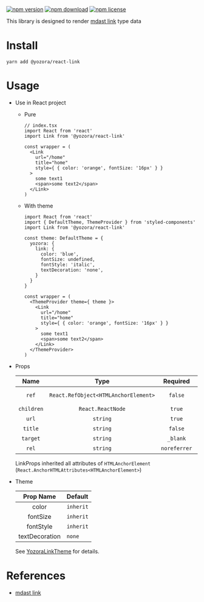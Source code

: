 [![npm version](https://img.shields.io/npm/v/@yozora/react-link.svg)](https://www.npmjs.com/package/@yozora/react-link)
[![npm download](https://img.shields.io/npm/dm/@yozora/react-link.svg)](https://www.npmjs.com/package/@yozora/react-link)
[![npm license](https://img.shields.io/npm/l/@yozora/react-link.svg)](https://www.npmjs.com/package/@yozora/react-link)


This library is designed to render [mdast link][] type data


# Install

  ```shell
  yarn add @yozora/react-link
  ```

# Usage
  * Use in React project

    - Pure

      ```tsx
      // index.tsx
      import React from 'react'
      import Link from '@yozora/react-link'

      const wrapper = (
        <Link
          url="/home"
          title="home"
          style={ { color: 'orange', fontSize: '16px' } }
        >
          some text1
          <span>some text2</span>
        </Link>
      )
      ```

    - With theme

      ```tsx
      import React from 'react'
      import { DefaultTheme, ThemeProvider } from 'styled-components'
      import Link from '@yozora/react-link'

      const theme: DefaultTheme = {
        yozora: {
          link: {
            color: 'blue',
            fontSize: undefined,
            fontStyle: 'italic',
            textDecoration: 'none',
          }
        }
      }

      const wrapper = (
        <ThemeProvider theme={ theme }>
          <Link
            url="/home"
            title="home"
            style={ { color: 'orange', fontSize: '16px' } }
          >
            some text1
            <span>some text2</span>
          </Link>
        </ThemeProvider>
      )
      ```

  * Props

     Name       | Type                                  | Required      | Default | Description
    :----------:|:-------------------------------------:|:-------------:|:-------:|:-------------
     `ref`      | `React.RefObject<HTMLAnchorElement>`  | `false`       | -       | Forwarded ref callback
     `children` | `React.ReactNode`                     | `true`        | -       | link content
     `url`      | `string`                              | `true`        | -       | link url
     `title`    | `string`                              | `false`       | -       | link title
     `target`   | `string`                              | `_blank`      | -       |
     `rel`      | `string`                              | `noreferrer`  | -       |

    LinkProps inherited all attributes of `HTMLAnchorElement` (`React.AnchorHTMLAttributes<HTMLAnchorElement>`)

  * Theme

     Prop Name      | Default
    :--------------:|:--------------
     color          | `inherit`
     fontSize       | `inherit`
     fontStyle      | `inherit`
     textDecoration | `none`

    See [YozoraLinkTheme][] for details.


# References

  - [mdast link][]


[mdast link]: https://github.com/syntax-tree/mdast#link
[YozoraLinkTheme]: (https://github.com/guanghechen/yozora-react/blob/master/packages/link/src/theme.ts)

